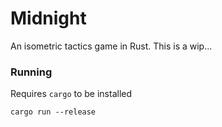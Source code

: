 # Midnight

An isometric tactics game in Rust. This is a wip...

### Running

Requires `cargo` to be installed

```
cargo run --release
```







